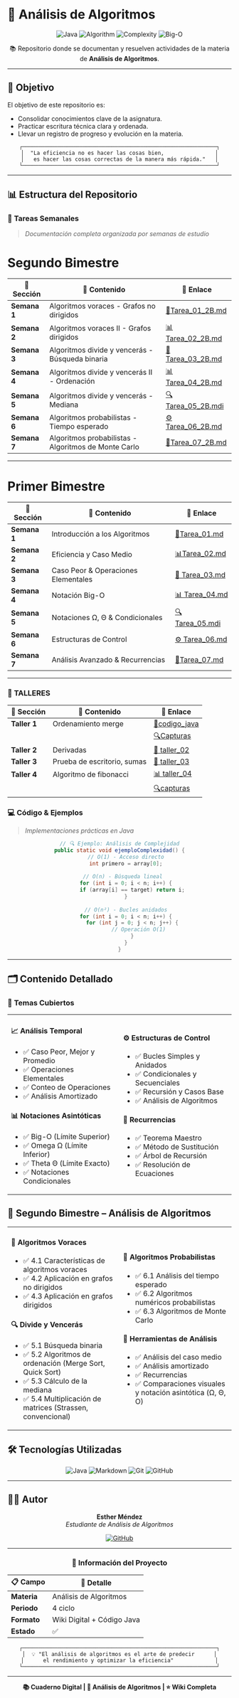 # 🚀 Análisis de Algoritmos

<div align="center">

![Java](https://img.shields.io/badge/Java-ED8B00?style=for-the-badge&logo=openjdk&logoColor=white)
![Algorithm](https://img.shields.io/badge/Algorithm-Analysis-blue?style=for-the-badge&logo=algorithm&logoColor=white)
![Complexity](https://img.shields.io/badge/Time-Complexity-green?style=for-the-badge&logo=clock&logoColor=white)
![Big-O](https://img.shields.io/badge/Big--O-Notation-red?style=for-the-badge&logo=mathematics&logoColor=white)


  📚 Repositorio donde se documentan y resuelven actividades de la materia de **Análisis de Algoritmos**.

---

</div>

## 🚀 Objetivo

El objetivo de este repositorio es:

- Consolidar conocimientos clave de la asignatura.
- Practicar escritura técnica clara y ordenada.
- Llevar un registro de progreso y evolución en la materia.

<div align="center">

```
┌─────────────────────────────────────────────────────────────┐
│  "La eficiencia no es hacer las cosas bien,                │
│   es hacer las cosas correctas de la manera más rápida."   │
└─────────────────────────────────────────────────────────────┘
```

</div>

---

## 📊 Estructura del Repositorio

### 📝 **Tareas Semanales**
> *Documentación completa organizada por semanas de estudio*
# Segundo Bimestre 
| 📁 **Sección** | 🎯 **Contenido** | 🔗 **Enlace** |
|----------------|------------------|---------------|
| **Semana 1** | Algoritmos voraces - Grafos no dirigidos   | [📖Tarea_01_2B.md](tareas/Tarea_01_2B.md) |
| **Semana 2** | Algoritmos voraces II - Grafos dirigidos          | [📊Tarea_02_2B.md](tareas/Tarea_02_2B.md) |
| **Semana 3** | Algoritmos divide y vencerás - Búsqueda binaria | [📖 Tarea_03_2B.md](tareas/Tarea_03_2B.md) |
| **Semana 4** | Algoritmos divide y vencerás II - Ordenación | [📊 Tarea_04_2B.md](tareas/Tarea_04_2B.md) |
| **Semana 5** | Algoritmos divide y vencerás -Mediana | [🔍 Tarea_05_2B.mdi](tareas/Tarea_05_2B.md) |
| **Semana 6** | Algoritmos probabilistas -  Tiempo esperado  | [⚙️ Tarea_06_2B.md](tareas/Tarea_06_2B.md) |
| **Semana 7** | Algoritmos probabilistas - Algoritmos de Monte Carlo | [🎯Tarea_07_2B.md](tareas/Tarea_07_2B.md) |

---

# Primer Bimestre

| 📁 **Sección** | 🎯 **Contenido** | 🔗 **Enlace** |
|----------------|------------------|---------------|
| **Semana 1** | Introducción a los Algoritmos   | [📖Tarea_01.md](tareas/Tarea_01.md) |
| **Semana 2** | Eficiencia y Caso Medio           | [📊Tarea_02.md](tareas/Tarea_02/Tarea_02.md) |
| **Semana 3** | Caso Peor & Operaciones Elementales | [📖 Tarea_03.md](tareas/Tarea_03.md) |
| **Semana 4** | Notación Big-O | [📊 Tarea_04.md](tareas/Tarea_04.md) |
| **Semana 5** | Notaciones Ω, Θ & Condicionales | [🔍 Tarea_05.mdi](tareas/Tarea_05.md) |
| **Semana 6** | Estructuras de Control | [⚙️ Tarea_06.md](tareas/Tarea_06.md) |
| **Semana 7** | Análisis Avanzado & Recurrencias | [🎯Tarea_07.md](tareas/Tarea_07.md) |

--- 
### 📝 **TALLERES**

| 📁 **Sección** | 🎯 **Contenido** | 🔗 **Enlace** |
|----------------|------------------|---------------|
| **Taller 1** | Ordenamiento merge   | [🎯codigo_java](talleres/semana_02/codigo_java)|
|      |                                                    | [🔍Capturas](talleres/semana_02/Capturas) |
| **Taller 2** | Derivadas | [📖 taller_02](talleres/taller_02) |
| **Taller 3** | Prueba de escritorio, sumas | [📖 taller_03](talleres/taller_03) |
| **Taller 4** | Algoritmo de fibonacci | [📊 taller_04](talleres/taller_04/codigo_java) |
|      |                                                    | [🔍capturas](talleres/taller_04/capturas) |

### 💻 **Código & Ejemplos**
> *Implementaciones prácticas en Java*

<div align="center">

```java
// 🔍 Ejemplo: Análisis de Complejidad
public static void ejemploComplexidad() {
    // O(1) - Acceso directo
    int primero = array[0];
    
    // O(n) - Búsqueda lineal  
    for (int i = 0; i < n; i++) {
        if (array[i] == target) return i;
    }
    
    // O(n²) - Bucles anidados
    for (int i = 0; i < n; i++) {
        for (int j = 0; j < n; j++) {
            // Operación O(1)
        }
    }
}
```

</div>

---

## 🗂️ Contenido Detallado

### 🎯 **Temas Cubiertos**

<table>
<tr>
<td width="50%">

#### 📈 **Análisis Temporal**
- ✅ Caso Peor, Mejor y Promedio
- ✅ Operaciones Elementales
- ✅ Conteo de Operaciones
- ✅ Análisis Amortizado

#### 📊 **Notaciones Asintóticas**
- ✅ Big-O (Límite Superior)
- ✅ Omega Ω (Límite Inferior)  
- ✅ Theta Θ (Límite Exacto)
- ✅ Notaciones Condicionales

</td>
<td width="50%">

#### ⚙️ **Estructuras de Control**
- ✅ Bucles Simples y Anidados
- ✅ Condicionales y Secuenciales
- ✅ Recursión y Casos Base
- ✅ Análisis de Algoritmos

#### 🧮 **Recurrencias**
- ✅ Teorema Maestro
- ✅ Método de Sustitución
- ✅ Árbol de Recursión
- ✅ Resolución de Ecuaciones

</td>
</tr>
</table>
	
<h2>📘 Segundo Bimestre – Análisis de Algoritmos</h2>

<table>
<tr>
<td width="50%">

#### 🧠 **Algoritmos Voraces**
- ✅ 4.1 Características de algoritmos voraces  
- ✅ 4.2 Aplicación en grafos no dirigidos  
- ✅ 4.3 Aplicación en grafos dirigidos  

#### 🔍 **Divide y Vencerás**
- ✅ 5.1 Búsqueda binaria  
- ✅ 5.2 Algoritmos de ordenación (Merge Sort, Quick Sort)  
- ✅ 5.3 Cálculo de la mediana  
- ✅ 5.4 Multiplicación de matrices (Strassen, convencional)  

</td>
<td width="50%">

#### 🎲 **Algoritmos Probabilistas**
- ✅ 6.1 Análisis del tiempo esperado  
- ✅ 6.2 Algoritmos numéricos probabilistas  
- ✅ 6.3 Algoritmos de Monte Carlo  

#### 🧮 **Herramientas de Análisis**
- ✅ Análisis del caso medio  
- ✅ Análisis amortizado  
- ✅ Recurrencias  
- ✅ Comparaciones visuales y notación asintótica (Ω, Θ, O)  

</td>
</tr>
</table>



## 🛠️ Tecnologías Utilizadas

<div align="center">

![Java](https://img.shields.io/badge/Java-17+-orange?style=flat-square&logo=openjdk)
![Markdown](https://img.shields.io/badge/Markdown-Documentation-blue?style=flat-square&logo=markdown)
![Git](https://img.shields.io/badge/Git-Version%20Control-red?style=flat-square&logo=git)
![GitHub](https://img.shields.io/badge/GitHub-Repository-black?style=flat-square&logo=github)

</div>



---

## 👨‍💻 Autor

<div align="center">

**Esther Méndez**  
*Estudiante de Análisis de Algoritmos*

[![GitHub](https://img.shields.io/badge/GitHub-Esthermendez5-black?style=for-the-badge&logo=github)](https://github.com/Esthermendez5)

---

### 📅 **Información del Proyecto**

| 📋 **Campo** | 📝 **Detalle** |
|-------------|----------------|
| **Materia** | Análisis de Algoritmos |
| **Periodo** | 4 ciclo|
| **Formato** | Wiki Digital + Código Java |
| **Estado** | ✅  |

</div>



<div align="center">



```
┌─────────────────────────────────────────────────────────────┐
│  💡 "El análisis de algoritmos es el arte de predecir      │
│      el rendimiento y optimizar la eficiencia"             │
└─────────────────────────────────────────────────────────────┘
```

---

**📚 Cuaderno Digital | 🚀 Análisis de Algoritmos | ⭐ Wiki Completa**

</div>

